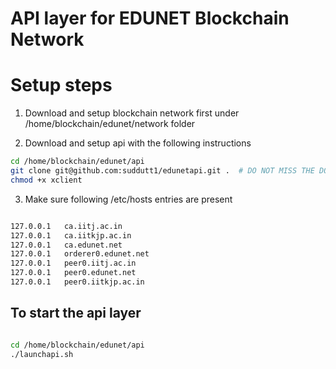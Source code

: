 # API layer for EDUNET Blockchain Network

# Setup steps

1. Download and setup blockchain network first under /home/blockchain/edunet/network folder

2. Download and setup api with the following instructions

```sh
cd /home/blockchain/edunet/api
git clone git@github.com:suddutt1/edunetapi.git .  # DO NOT MISS THE DOT(.)
chmod +x xclient
```

3. Make sure following /etc/hosts entries are present

```sh

127.0.0.1	ca.iitj.ac.in        
127.0.0.1	ca.iitkjp.ac.in     
127.0.0.1	ca.edunet.net       
127.0.0.1	orderer0.edunet.net
127.0.0.1	peer0.iitj.ac.in    
127.0.0.1	peer0.edunet.net    
127.0.0.1	peer0.iitkjp.ac.in  

```

## To start the api layer

```sh

cd /home/blockchain/edunet/api
./launchapi.sh

```
